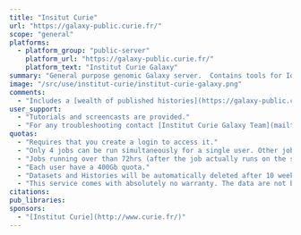 ```yaml
---
title: "Insitut Curie"
url: "https://galaxy-public.curie.fr/"
scope: "general"
platforms:
  - platform_group: "public-server"
    platform_url: "https://galaxy-public.curie.fr/"
    platform_text: "Institut Curie Galaxy"
summary: "General purpose genomic Galaxy server.  Contains tools for Ion Torrent data, many RNA-Seq tools, [ncPRO-seq](https://www.ncbi.nlm.nih.gov/pubmed/23044543), [RSAT](https://www.ncbi.nlm.nih.gov/pubmed/22156162), Nebula tools, copy number and LOH tools, and NGS diagnostic tools. "
image: "/src/use/institut-curie/institut-curie-galaxy.png"
comments:
  - "Includes a [wealth of published histories](https://galaxy-public.curie.fr/history/list_published)."
user_support:
  - "Tutorials and screencasts are provided."
  - "For any troubleshooting contact [Institut Curie Galaxy Team](mailto:galaxy.contact@curie.fr)."
quotas:
  - "Requires that you create a login to access it."
  - "Only 4 jobs can be run simultaneously for a single user. Other jobs will be put into queue."
  - "Jobs running over than 72hrs (after the job actually runs on the server) will automatically been terminated."
  - "Each user have a 400Gb quota."
  - "Datasets and Histories will be automatically deleted after 10 weeks."
  - "This service comes with absolutely no warranty. The data are not backed up."
citations:
pub_libraries:
sponsors:
  - "[Institut Curie](http://www.curie.fr/)"
---
```

